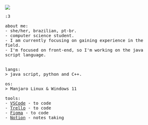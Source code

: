 <p float="left">
 <img src="https://i.pinimg.com/736x/4f/f0/df/4ff0dfb62b3fc0ce693448b614218f09.jpg">
  <p float="left">
    <samp>
      :3 
      <br>
      <br>
      about me:<br>
             - she/her, brazilian, pt-br. <br>
             - computer science student.<br>
             - I am currently focusing on gaining experience in the field.<br>
             - I'm focused on front-end, so I'm working on the java script language.<br>
      <br>
      <br>
      langs:<br>
          > java script, python and C++.
      <br>
      <br>
      os:<br>
        > Manjaro Linux & Windows 11
      <br>
      <br>
      tools:<br>
          - <a href="https://code.visualstudio.com">VSCode</a> - to code <br> 
          - <a href="https://trello.com/">Trello</a> - to code <br> 
          - <a href="https://www.figma.com/">Figma</a> - to code <br> 
          - <a href="https://www.notion.so/">Notion</a> - notes taking<br> 
     <br>
     <br>
      
   
  </p>
</p>
